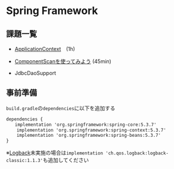 # Spring Framework

## 課題一覧

- [ApplicationContext](src/main/java/spring/practice1/README.md)　(1h)
- [ComponentScanを使ってみよう](src/main/java/spring/practice2/README.md) (45min)

- JdbcDaoSupport

## 事前準備
`build.gradle`の`dependencies`に以下を追加する
```xml
dependencies {
　　implementation 'org.springframework:spring-core:5.3.7'
    implementation 'org.springframework:spring-context:5.3.7'
    implementation 'org.springframework:spring-beans:5.3.7'
}
```
※[Logback](src/main/java/logback/README.md)未実施の場合は`implementation 'ch.qos.logback:logback-classic:1.1.3'`も追加してください


